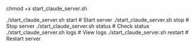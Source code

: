 chmod +x start_claude_server.sh


./start_claude_server.sh start    # Start server
./start_claude_server.sh stop     # Stop server
./start_claude_server.sh status   # Check status
./start_claude_server.sh logs     # View logs
./start_claude_server.sh restart  # Restart server